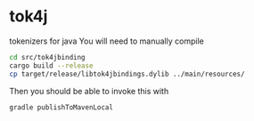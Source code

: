 # tok4j
tokenizers for java
You will need to manually compile
```sh
cd src/tok4jbinding
cargo build --release
cp target/release/libtok4jbindings.dylib ../main/resources/
```

Then you should be able to invoke this with
```sh
gradle publishToMavenLocal
```
